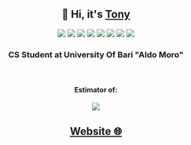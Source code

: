 <h2 align="center">👋 Hi, it's <a href="https://www.instagram.com/anto._cola/?next=%2F">Tony</a> </h2>

<p align="center">
  <img src="https://img.shields.io/static/v1?style=for-the-badge&message=C&color=222222&logo=C&logoColor=A8B9CC&label="/>
  <img src="https://img.shields.io/static/v1?style=for-the-badge&message=C%2B%2B&color=00599C&logo=C%2B%2B&logoColor=FFFFFF&label="/>
  <img src="https://img.shields.io/static/v1?style=for-the-badge&message=MySQL&color=4479A1&logo=MySQL&logoColor=FFFFFF&label="/>
  <img src="https://img.shields.io/static/v1?style=for-the-badge&message=PHP&color=777BB4&logo=PHP&logoColor=FFFFFF&label="/>
  <img src="https://img.shields.io/badge/Java-ED8B00?style=for-the-badge&logo=openjdk&logoColor=white"/>
  <img src="https://img.shields.io/static/v1?style=for-the-badge&message=Python&color=3776AB&logo=Python&logoColor=FFFFFF&label="/>
  <img src="https://img.shields.io/badge/Kotlin-7F52FF?style=for-the-badge&logo=Kotlin&logoColor=FFFFFF"/>
  <img src="https://img.shields.io/badge/Jupyter-F37626?style=for-the-badge&logo=Jupyter&logoColor=FFFFFF"/>

</p>
<h3 align="center">
   CS Student at University Of Bari "Aldo Moro"
</h3>
<br>
<h4 align="center"> Estimator of:</h4>
<p align="center">
   <img src="https://img.shields.io/static/v1?style=for-the-badge&message=Alfa+Romeo&color=981E32&logo=Alfa+Romeo&logoColor=FFFFFF&label="/> </p>

<h2 align="center">
<a href="https://www.antoniocolamartino.it"> Website 🌐</a>
</h2>
